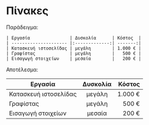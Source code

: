 # Πίνακες

Παράδειγμα:
```
| Εργασία               | Δυσκολία      | Κόστος  |
| --------------------- |:-------------:| -------:|
| Κατασκευή ιστοσελίδας | μεγάλη        | 1.000 € |
| Γραφίστας             | μεγάλη        |   500 € |
| Εισαγωγή στοιχείων    | μεσαία        |   200 € |
```

Αποτέλεσμα:

| Εργασία               | Δυσκολία      | Κόστος  |
| --------------------- |:-------------:| -------:|
| Κατασκευή ιστοσελίδας | μεγάλη        | 1.000 € |
| Γραφίστας             | μεγάλη        |   500 € |
| Εισαγωγή στοιχείων    | μεσαία        |   200 € |
